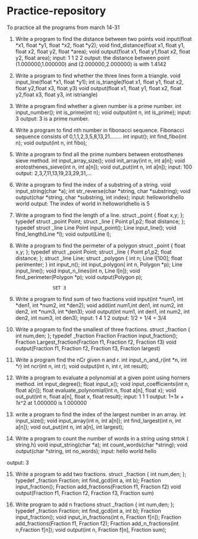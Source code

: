 # Practice-repository
To practice all the programs from march 14-31
1. Write a program to find the distance between two points
void input(float *x1, float *y1, float *x2, float *y2);
void find_distance(float x1, float y1, float x2, float y2, float *area);
void output(float x1, float y1,float x2, float y2, float area);
input:
1 1 2 2
output:
the distance between point (1.000000,1.000000) and (2.000000,2.000000) is with 1.4142


2. Write a program to find whether the three lines form a triangle.
void input_line(float *x1, float *y1);
int is_triangle(float x1, float y1, float x2, float y2,float x3, float y3)
void output(float x1, float y1, float x2, float y2,float x3, float y3, int istriangle)


3. Write a program find whether a given number is a prime number.
int input_number();
int is_prime(int n);
void output(int n, int is_prime);
input:
3
output:
3 is a prime number.


4. Write a program to find nth number in fibonacci sequence.
Fibonacci sequence consists of 0,1,1,2,3,5,8,13,21........
int input();
int find_fibo(int n);
void output(int n, int fibo);


5. Write a program to find all the prime numbers between erotosthenes sieve method.
int input_array_size();
void init_array(int n, int a[n];
void erotosthenes_sieve(int n, int a[n]);
void out_put(int n, int a[n]);
input:
100
output:
2,3,7,11,13,19,23,29,31,...


6. Write a program to find the index of a substring of a string.
void input_string(char *a);
int str_reverse(char *string, char *substring);
void output(char *string, char *substring, int index);
input:
helloworldhello
world
output:
The index of world in helloworldhello is 5


7. Write a program to find the length of a line.
struct _point {
float x,y;
};
typedef struct _point Point;
struct _line
{
Point p1,p2;
float distance;
};
typedef struct _line Line
Point input_point();
Line input_line();
void find_length(Line *l);
void output(Line l);


8. Write a program to find the permeter of a polygon
struct _point {
float x,y;
};
typedef struct _point Point;
struct _line
{
Point p1,p2;
float distance;
};
struct _line Line;
struct _polygon {
int n;
Line l[100];
float perimenter;
}
int input_n();
int input_polygon( int n, Polygon *p);
Line input_line();
void input_n_lines(int n, Line l[n]);
void find_perimeter(Polygon *p);
void output(Polygon p);





                     SET 3

9. Write a program to find sum of two fractions
void input(int *num1, int *den1, int *num2, int *den2);
void add(int num1,int den1, int num2, int den2, int *num3, int *den3);
void output(int num1, int den1, int num2, int den2, int num3, int den3);
input:
1 4
1 2
output:
1/2 + 1/4 = 3/4


10. Write a program to find the smallest of three fractions.
struct _fraction
{
int num,den;
};
typedef _fraction Fraction
Fraction input_fraction();
Fraction Largest_fraction(Fraction f1, Fraction f2, Fraction f3)
void output(Fraction f1, Fraction f2, Fraction f3, Fraction largest)


11. Write a program find the nCr given n and r.
int input_n_and_r(int *n, int *r)
int ncr(int n, int r);
void output(int n, int r, int result);


12. Write a program to evaluate a polynomial at a given point using horners method.
int input_degree();
float input_x();
void input_coefficients(int n, float a[n]);
float evaluate_polynomial(int n, float a[n], float x);
void out_put(int n, float a[n], float x, float result);
input:
1 1 1
output:
1+1*x + 1*x^2 at 1.000000 is 1.000000


13. write a program to find the index of the largest number in an array.
int input_size();
void input_array(int n, int a[n]);
int find_largest(int n, int a[n]);
void out_put(int n, int a[n], int largest);


14. Write a program to count the number of words in a string using strtok ( string.h)
void input_string(char *a);
int count_words(char *string);
void output(char *string, int no_words);
input:
hello world hello

output:
3


15. Write a program to add two fractions.
struct _fraction
{
int num,den;
};
typedef _fraction Fraction;
int find_gcd(int a, int b);
Fraction input_fraction();
Fraction add_fractions(Fraction f1, Fraction f2)
void output(Fraction f1, Fraction f2, Fraction f3, Fraction sum)


16. Write program to add n fractions
struct _fraction
{
int num,den;
};
typedef _fraction Fraction;
int find_gcd(int a, int b);
Fraction input_fraction();
void input_in_fractions(int n, Fraction f[n]);
Fraction add_fractions(Fraction f1, Fraction f2);
Fraction add_n_fractions(int n,Fraction f[n]);
void output(int n, Fraction f[n], Fraction sum);